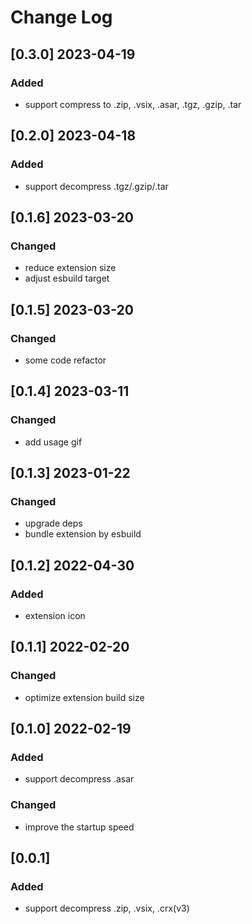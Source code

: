 # Change Log

## [0.3.0] 2023-04-19

### Added

- support compress to .zip, .vsix, .asar, .tgz, .gzip, .tar

## [0.2.0] 2023-04-18

### Added

- support decompress .tgz/.gzip/.tar

## [0.1.6] 2023-03-20

### Changed

- reduce extension size
- adjust esbuild target

## [0.1.5] 2023-03-20

### Changed

- some code refactor

## [0.1.4] 2023-03-11

### Changed

- add usage gif

## [0.1.3] 2023-01-22

### Changed

- upgrade deps
- bundle extension by esbuild

## [0.1.2] 2022-04-30

### Added

- extension icon

## [0.1.1] 2022-02-20

### Changed

- optimize extension build size

## [0.1.0] 2022-02-19

### Added

- support decompress .asar

### Changed

- improve the startup speed

## [0.0.1]

### Added

- support decompress .zip, .vsix, .crx(v3)
